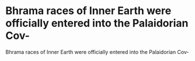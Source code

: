 # Bhrama races of Inner Earth were officially entered into the Palaidorian Cov-

Bhrama races of Inner Earth were officially entered into the Palaidorian Cov-